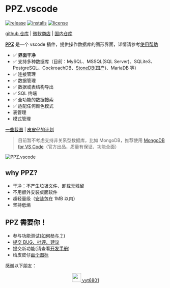 # PPZ.vscode
[![release](https://img.shields.io/github/release/ppz-pro/ppz.vscode)](https://github.com/ppz-pro/ppz.vscode/releases)
[![installs](https://img.shields.io/visual-studio-marketplace/i/ppz.ppz)](https://marketplace.visualstudio.com/items?itemName=ppz.ppz)
[![license](https://img.shields.io/github/license/ppz-pro/ppz.vscode)](https://github.com/ppz-pro/ppz.vscode/blob/main/LICENSE)

[github 仓库](https://github.com/ppz-pro/ppz.vscode) | [微软商店](https://marketplace.visualstudio.com/items?itemName=ppz.ppz) | [国内仓库](https://gitee.com/ppz-pro/ppz.vscode)

[**PPZ**](https://marketplace.visualstudio.com/items?itemName=ppz.ppz) 是一个 vscode 插件，提供操作数据库的图形界面，详情请参考[使用帮助](https://gitee.com/ppz-pro/ppz.vscode/wikis/%E4%BD%BF%E7%94%A8%E5%B8%AE%E5%8A%A9)  

+ ✅ **界面干净**
+ ✅ 支持多种数据库（目前：MySQL、MSSQL(SQL Server)、SQLite3、PostgreSQL、CockroachDB、[StoneDB(国产)](https://www.stoneatom.com/StoneDB)、MariaDB 等）
+ ✅ 连接管理
+ ✅ 数据管理
+ ✅ 数据或表结构导出
+ ✅ SQL 终端
+ ✅ 全功能的数据搜索
+ ✅ 适配任何颜色模式
+ 表管理
+ 模式管理

[一些截图](https://gitee.com/ppz-pro/ppz.vscode/wikis/Features) | [皮皮仔的计划](https://github.com/ppz-pro/ppz.vscode/wiki/todo)

> 目前暂不考虑支持非关系型数据库，比如 MongoDB，推荐使用 [MongoDB for VS Code](https://github.com/mongodb-js/vscode)（官方出品，质量有保证、功能全面）

![PPZ.vscode](https://files20220620.oss-cn-shanghai.aliyuncs.com/ppz/ppz.vscode/usage/ppz.vscode.gif?20220704)

## why PPZ?
+ 干净：不产生垃圾文件、卸载无残留
+ 不用额外安装桌面软件
+ 超轻量级（[安装包](https://github.com/ppz-pro/ppz.vscode/releases)在 1MB 以内）
+ 坚持低熵

## PPZ 需要你！
+ 参与功能测试([如何参与？](./FCT.md))
+ [提交 BUG、批评、建议](https://gitee.com/ppz-pro/ppz.vscode/issues)
+ 提交新功能(请查看[开发手册](./CONTRIBUTION.md))
+ 给皮皮仔[画个图标](./assets/icon.png)

感谢以下朋友：
<div align="center">
  <a href="https://github.com/yyt6801">
    <img src="https://avatars.githubusercontent.com/u/18433720?v=4" width=28 style="width: 2em">
    yyt6801
  </a>
</div>
